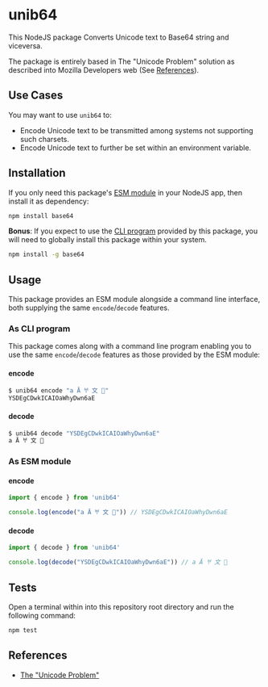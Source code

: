 # unib64

This NodeJS package Converts Unicode text to Base64 string and viceversa.

The package is entirely based in The "Unicode Problem" solution as described into Mozilla Developers web (See [References](#references)).


## Use Cases

You may want to use `unib64` to:

- Encode Unicode text to be transmitted among systems not supporting such charsets.
- Encode Unicode text to further be set within an environment variable.


## Installation

If you only need this package's [ESM module](#as-esm-module) in your NodeJS app, then install it as dependency:

```bash
npm install base64
```

__Bonus__: If you expect to use the [CLI program](#as-cli-program) provided by this package, you will need to globally install this package within your system.

```bash
npm install -g base64
```


## Usage

This package provides an ESM module alongside a command line interface, both supplying the same `encode`/`decode` features.

### As CLI program

This package comes along with a command line program enabling you to use the same `encode`/`decode` features as those provided by the ESM module:

#### encode

```bash
$ unib64 encode "a Ā 𐀀 文 🦄"
YSDEgCDwkICAIOaWhyDwn6aE
```

#### decode

```bash
$ unib64 decode "YSDEgCDwkICAIOaWhyDwn6aE"
a Ā 𐀀 文 🦄
```

### As ESM module

#### encode

```javascript
import { encode } from 'unib64'

console.log(encode("a Ā 𐀀 文 🦄")) // YSDEgCDwkICAIOaWhyDwn6aE
```

#### decode

```javascript
import { decode } from 'unib64'

console.log(decode("YSDEgCDwkICAIOaWhyDwn6aE")) // a Ā 𐀀 文 🦄
```


## Tests

Open a terminal within into this repository root directory and run the following command:

```bash
npm test
```


## References

- [The "Unicode Problem"](https://developer.mozilla.org/en-US/docs/Glossary/Base64#the_unicode_problem)
